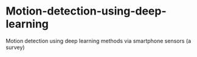 # Motion-detection-using-deep-learning
Motion detection using deep learning methods via smartphone sensors (a survey)
